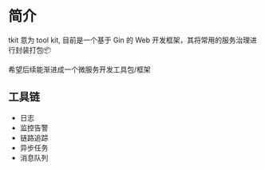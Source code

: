 # 简介
tkit 意为 tool kit, 目前是一个基于 Gin 的 Web 开发框架，其将常用的服务治理进行封装打包📦

希望后续能渐进成一个微服务开发工具包/框架

## 工具链
- 日志
- 监控告警
- 链路追踪
- 异步任务
- 消息队列

